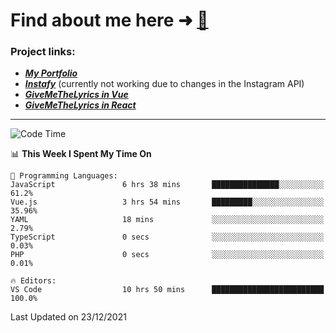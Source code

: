 # Find about me here ➜ [🧑](https://pauabella.dev)

### Project links:
- ***[My Portfolio](https://pauabella.dev)***
- ***[Instafy](https://instafy.me)*** (currently not working due to changes in the Instagram API)
- ***[GiveMeTheLyrics in Vue](https://lyrics.pauabella.dev)***
- ***[GiveMeTheLyrics in React](https://pauabella.dev/GiveMeTheLyrics)***

---
<!--START_SECTION:waka-->
![Code Time](http://img.shields.io/badge/Code%20Time-737%20hrs%2014%20mins-blue)

📊 **This Week I Spent My Time On** 

```text
💬 Programming Languages: 
JavaScript               6 hrs 38 mins       ███████████████░░░░░░░░░░   61.2% 
Vue.js                   3 hrs 54 mins       █████████░░░░░░░░░░░░░░░░   35.96% 
YAML                     18 mins             ░░░░░░░░░░░░░░░░░░░░░░░░░   2.79% 
TypeScript               0 secs              ░░░░░░░░░░░░░░░░░░░░░░░░░   0.03% 
PHP                      0 secs              ░░░░░░░░░░░░░░░░░░░░░░░░░   0.01%

🔥 Editors: 
VS Code                  10 hrs 50 mins      █████████████████████████   100.0%

```


 Last Updated on 23/12/2021
<!--END_SECTION:waka-->
